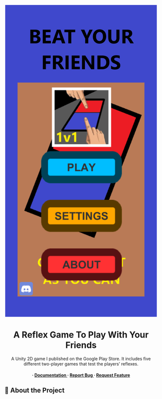 <div align='center'>

<img src=https://github.com/semihtuncer/ReflexGame/blob/main/Photo-1.png alt="logo" width=500 height=1024 />

<h1>A Reflex Game To Play With Your Friends</h1>
<p>A Unity 2D game I published on the Google Play Store. It includes five different two-player games that test the players’ reflexes.</p>

<h4> <span> · </span> <a href="https://github.com/semihtuncer/Reflex/blob/master/README.md"> Documentation </a> <span> · </span> <a href="https://github.com/semihtuncer/Reflex/issues"> Report Bug </a> <span> · </span> <a href="https://github.com/semihtuncer/Reflex/issues"> Request Feature </a> </h4>


</div>

## :star2: About the Project
